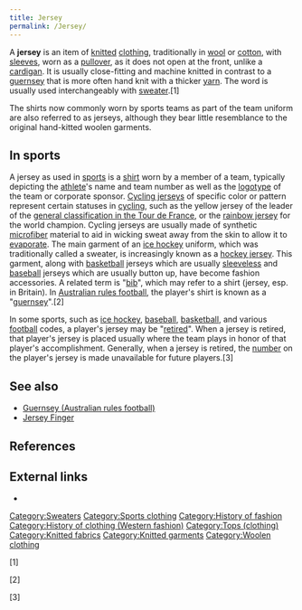 ```yaml
---
title: Jersey
permalink: /Jersey/
---
```


A **jersey** is an item of [knitted](/knit "wikilink")
[clothing](/clothing "wikilink"), traditionally in
[wool](/wool "wikilink") or [cotton](/cotton "wikilink"), with
[sleeves](/sleeve "wikilink"), worn as a
[pullover](/Sweater "wikilink"), as it does not open at the front,
unlike a [cardigan](/Cardigan_(sweater) "wikilink"). It is usually
close-fitting and machine knitted in contrast to a
[guernsey](/guernsey_(clothing) "wikilink") that is more often hand knit
with a thicker [yarn](/yarn "wikilink"). The word is usually used
interchangeably with [sweater](/sweater "wikilink").[1]

The shirts now commonly worn by sports teams as part of the team uniform
are also referred to as jerseys, although they bear little resemblance
to the original hand-kitted woolen garments.

## In sports

A jersey as used in [sports](/sport "wikilink") is a
[shirt](/shirt "wikilink") worn by a member of a team, typically
depicting the [athlete](/sportsperson "wikilink")'s name and team number
as well as the [logotype](/logotype "wikilink") of the team or corporate
sponsor. [Cycling jerseys](/Cycling_jersey "wikilink") of specific color
or pattern represent certain statuses in [cycling](/cycling "wikilink"),
such as the yellow jersey of the leader of the [general classification
in the Tour de
France](/general_classification_in_the_Tour_de_France "wikilink"), or
the [rainbow jersey](/rainbow_jersey "wikilink") for the world champion.
Cycling jerseys are usually made of synthetic
[microfiber](/microfiber "wikilink") material to aid in wicking sweat
away from the skin to allow it to [evaporate](/evaporate "wikilink").
The main garment of an [ice hockey](/ice_hockey "wikilink") uniform,
which was traditionally called a sweater, is increasingly known as a
[hockey jersey](/hockey_jersey "wikilink"). This garment, along with
[basketball](/basketball "wikilink") jerseys which are usually
[sleeveless](/sleeveless "wikilink") and
[baseball](/baseball "wikilink") jerseys which are usually button up,
have become fashion accessories. A related term is
"[bib](/Bib_(garment) "wikilink")", which may refer to a shirt (jersey,
esp. in Britain). In [Australian rules
football](/Australian_rules_football "wikilink"), the player's shirt is
known as a
"[guernsey](/guernsey_(Australian_rules_football) "wikilink")".[2]

In some sports, such as [ice hockey](/ice_hockey "wikilink"),
[baseball](/baseball "wikilink"), [basketball](/basketball "wikilink"),
and various [football](/football "wikilink") codes, a player's jersey
may be "[retired](/retired_number#See_also "wikilink")". When a jersey
is retired, that player's jersey is placed usually where the team plays
in honor of that player's accomplishment. Generally, when a jersey is
retired, the [number](/Number_(sports) "wikilink") on the player's
jersey is made unavailable for future players.[3]

## See also

-   [Guernsey (Australian rules
    football)](/Guernsey_(Australian_rules_football) "wikilink")
-   [Jersey Finger](/Jersey_Finger "wikilink")

## References

## External links

-

[Category:Sweaters](/Category:Sweaters "wikilink") [Category:Sports
clothing](/Category:Sports_clothing "wikilink") [Category:History of
fashion](/Category:History_of_fashion "wikilink") [Category:History of
clothing (Western
fashion)](/Category:History_of_clothing_(Western_fashion) "wikilink")
[Category:Tops (clothing)](/Category:Tops_(clothing) "wikilink")
[Category:Knitted fabrics](/Category:Knitted_fabrics "wikilink")
[Category:Knitted garments](/Category:Knitted_garments "wikilink")
[Category:Woolen clothing](/Category:Woolen_clothing "wikilink")

[1]

[2]

[3]